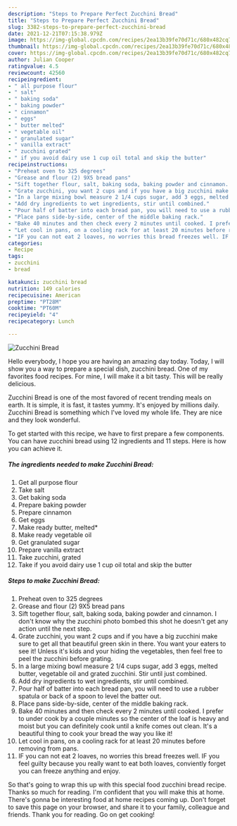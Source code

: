 ```yaml
---
description: "Steps to Prepare Perfect Zucchini Bread"
title: "Steps to Prepare Perfect Zucchini Bread"
slug: 3382-steps-to-prepare-perfect-zucchini-bread
date: 2021-12-21T07:15:38.979Z
image: https://img-global.cpcdn.com/recipes/2ea13b39fe70d71c/680x482cq70/zucchini-bread-recipe-main-photo.jpg
thumbnail: https://img-global.cpcdn.com/recipes/2ea13b39fe70d71c/680x482cq70/zucchini-bread-recipe-main-photo.jpg
cover: https://img-global.cpcdn.com/recipes/2ea13b39fe70d71c/680x482cq70/zucchini-bread-recipe-main-photo.jpg
author: Julian Cooper
ratingvalue: 4.5
reviewcount: 42560
recipeingredient:
- " all purpose flour"
- " salt"
- " baking soda"
- " baking powder"
- " cinnamon"
- " eggs"
- " butter melted"
- " vegetable oil"
- " granulated sugar"
- " vanilla extract"
- " zucchini grated"
- " if you avoid dairy use 1 cup oil total and skip the butter"
recipeinstructions:
- "Preheat oven to 325 degrees"
- "Grease and flour (2) 9X5 bread pans"
- "Sift together flour, salt, baking soda, baking powder and cinnamon. I don&#39;t know why the zucchini photo bombed this shot he doesn&#39;t get any action until the next step."
- "Grate zucchini, you want 2 cups and if you have a big zucchini make sure to get all that beautiful green skin in there. You want your eaters to see it! Unless it&#39;s kids and your hiding the vegetables, then feel free to peel the zucchini before grating."
- "In a large mixing bowl measure 2 1/4 cups sugar, add 3 eggs, melted butter, vegetable oil and grated zucchini. Stir until just combined."
- "Add dry ingredients to wet ingredients, stir until combined."
- "Pour half of batter into each bread pan, you will need to use a rubber spatula or back of a spoon to level the batter out."
- "Place pans side-by-side, center of the middle baking rack."
- "Bake 40 minutes and then check every 2 minutes until cooked. I prefer to under cook by a couple minutes so the center of the loaf is heavy and moist but you can definitely cook until a knife comes out clean. It&#39;s a beautiful thing to cook your bread the way you like it!"
- "Let cool in pans, on a cooling rack for at least 20 minutes before removing from pans."
- "IF you can not eat 2 loaves, no worries this bread freezes well. IF you feel guilty because you really want to eat both loaves, conviently forget you can freeze anything and enjoy."
categories:
- Recipe
tags:
- zucchini
- bread

katakunci: zucchini bread 
nutrition: 149 calories
recipecuisine: American
preptime: "PT28M"
cooktime: "PT60M"
recipeyield: "4"
recipecategory: Lunch

---
```



![Zucchini Bread](https://img-global.cpcdn.com/recipes/2ea13b39fe70d71c/680x482cq70/zucchini-bread-recipe-main-photo.jpg)

Hello everybody, I hope you are having an amazing day today. Today, I will show you a way to prepare a special dish, zucchini bread. One of my favorites food recipes. For mine, I will make it a bit tasty. This will be really delicious.



Zucchini Bread is one of the most favored of recent trending meals on earth. It is simple, it is fast, it tastes yummy. It's enjoyed by millions daily. Zucchini Bread is something which I've loved my whole life. They are nice and they look wonderful.


To get started with this recipe, we have to first prepare a few components. You can have zucchini bread using 12 ingredients and 11 steps. Here is how you can achieve it.

<!--inarticleads1-->

##### The ingredients needed to make Zucchini Bread:

1. Get  all purpose flour
1. Take  salt
1. Get  baking soda
1. Prepare  baking powder
1. Prepare  cinnamon
1. Get  eggs
1. Make ready  butter, melted*
1. Make ready  vegetable oil
1. Get  granulated sugar
1. Prepare  vanilla extract
1. Take  zucchini, grated
1. Take  if you avoid dairy use 1 cup oil total and skip the butter




<!--inarticleads2-->

##### Steps to make Zucchini Bread:

1. Preheat oven to 325 degrees
1. Grease and flour (2) 9X5 bread pans
1. Sift together flour, salt, baking soda, baking powder and cinnamon. I don&#39;t know why the zucchini photo bombed this shot he doesn&#39;t get any action until the next step.
1. Grate zucchini, you want 2 cups and if you have a big zucchini make sure to get all that beautiful green skin in there. You want your eaters to see it! Unless it&#39;s kids and your hiding the vegetables, then feel free to peel the zucchini before grating.
1. In a large mixing bowl measure 2 1/4 cups sugar, add 3 eggs, melted butter, vegetable oil and grated zucchini. Stir until just combined.
1. Add dry ingredients to wet ingredients, stir until combined.
1. Pour half of batter into each bread pan, you will need to use a rubber spatula or back of a spoon to level the batter out.
1. Place pans side-by-side, center of the middle baking rack.
1. Bake 40 minutes and then check every 2 minutes until cooked. I prefer to under cook by a couple minutes so the center of the loaf is heavy and moist but you can definitely cook until a knife comes out clean. It&#39;s a beautiful thing to cook your bread the way you like it!
1. Let cool in pans, on a cooling rack for at least 20 minutes before removing from pans.
1. IF you can not eat 2 loaves, no worries this bread freezes well. IF you feel guilty because you really want to eat both loaves, conviently forget you can freeze anything and enjoy.




So that's going to wrap this up with this special food zucchini bread recipe. Thanks so much for reading. I'm confident that you will make this at home. There's gonna be interesting food at home recipes coming up. Don't forget to save this page on your browser, and share it to your family, colleague and friends. Thank you for reading. Go on get cooking!
